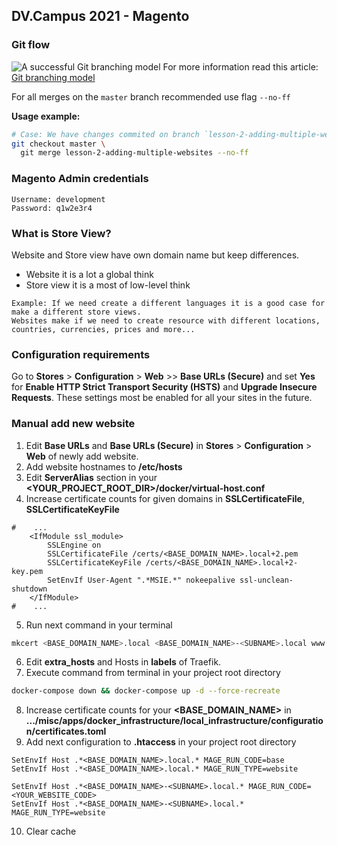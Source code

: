 ## DV.Campus 2021 - Magento ##

### Git flow
![A successful Git branching model](https://nvie.com/img/git-model@2x.png)
For more information read this article:
[Git branching model](https://nvie.com/posts/a-successful-git-branching-model/)

For all merges on the `master` branch recommended use flag `--no-ff`

**Usage example:**
```bash
# Case: We have changes commited on branch `lesson-2-adding-multiple-websites`
git checkout master \
  git merge lesson-2-adding-multiple-websites --no-ff
```

### Magento Admin credentials
```
Username: development
Password: q1w2e3r4
```

### What is Store View?
Website and Store view have own domain name but keep differences.

- Website it is a lot a global think
- Store view it is a most of low-level think

```text
Example: If we need create a different languages it is a good case for make a different store views.
Websites make if we need to create resource with different locations, countries, currencies, prices and more... 
```

### Configuration requirements
Go to **Stores** > **Configuration** > **Web** >> **Base URLs (Secure)** and set **Yes** for 
**Enable HTTP Strict Transport Security (HSTS)** and **Upgrade Insecure Requests**.
These settings most be enabled for all your sites in the future.

### Manual add new website

1. Edit **Base URLs** and **Base URLs (Secure)** in **Stores** > **Configuration** > **Web** of newly add website.
2. Add website hostnames to **/etc/hosts**
3. Edit **ServerAlias** section in your **<YOUR_PROJECT_ROOT_DIR>/docker/virtual-host.conf**
4. Increase certificate counts for given domains in **SSLCertificateFile**, **SSLCertificateKeyFile**
```apacheconf
#    ...
    <IfModule ssl_module>
        SSLEngine on
        SSLCertificateFile /certs/<BASE_DOMAIN_NAME>.local+2.pem
        SSLCertificateKeyFile /certs/<BASE_DOMAIN_NAME>.local+2-key.pem
        SetEnvIf User-Agent ".*MSIE.*" nokeepalive ssl-unclean-shutdown
    </IfModule>
#    ...
```
5. Run next command in your terminal
```bash
mkcert <BASE_DOMAIN_NAME>.local <BASE_DOMAIN_NAME>-<SUBNAME>.local www.<BASE_DOMAIN_NAME>-<SUBNAME>.local
```
6. Edit **extra_hosts** and Hosts in **labels** of Traefik.
7. Execute command from terminal in your project root directory
```bash
docker-compose down && docker-compose up -d --force-recreate
```
8. Increase certificate counts for your **<BASE_DOMAIN_NAME>** in **.../misc/apps/docker_infrastructure/local_infrastructure/configuration/certificates.toml**
9. Add next configuration to **.htaccess** in your project root directory

```apacheconf
SetEnvIf Host .*<BASE_DOMAIN_NAME>.local.* MAGE_RUN_CODE=base
SetEnvIf Host .*<BASE_DOMAIN_NAME>.local.* MAGE_RUN_TYPE=website

SetEnvIf Host .*<BASE_DOMAIN_NAME>-<SUBNAME>.local.* MAGE_RUN_CODE=<YOUR_WEBSITE_CODE>
SetEnvIf Host .*<BASE_DOMAIN_NAME>-<SUBNAME>.local.* MAGE_RUN_TYPE=website
```
10. Clear cache
